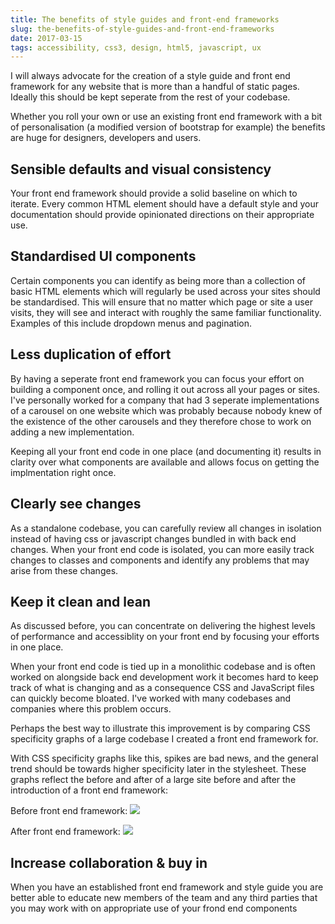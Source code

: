 ```yaml
---
title: The benefits of style guides and front-end frameworks
slug: the-benefits-of-style-guides-and-front-end-frameworks
date: 2017-03-15
tags: accessibility, css3, design, html5, javascript, ux
---
```


I will always advocate for the creation of a style guide and front end framework for any website that is more than a handful of static pages. Ideally this should be kept seperate from the rest of your codebase.

Whether you roll your own or use an existing front end framework with a bit of personalisation (a modified version of bootstrap for example) the benefits are huge for designers, developers and users.

## Sensible defaults and visual consistency

Your front end framework should provide a solid baseline on which to iterate. Every common HTML element should have a default style and your documentation should provide opinionated directions on their appropriate use.

## Standardised UI components

Certain components you can identify as being more than a collection of basic HTML elements which will regularly be used across your sites should be standardised. This will ensure that no matter which page or site a user visits, they will see and interact with roughly the same familiar functionality. Examples of this include dropdown menus and pagination.

## Less duplication of effort

By having a seperate front end framework you can focus your effort on building a component once, and rolling it out across all your pages or sites. I've personally worked for a company that had 3 seperate implementations of a carousel on one website which was probably because nobody knew of the existence of the other carousels and they therefore chose to work on adding a new implementation.

Keeping all your front end code in one place (and documenting it) results in clarity over what components are available and allows focus on getting the implmentation right once.

## Clearly see changes

As a standalone codebase, you can carefully review all changes in isolation instead of having css or javascript changes bundled in with back end changes. When your front end code is isolated, you can more easily track changes to classes and components and identify any problems that may arise from these changes.

## Keep it clean and lean

As discussed before, you can concentrate on delivering the highest levels of performance and accessiblity on your front end by focusing your efforts in one place.

When your front end code is tied up in a monolithic codebase and is often worked on alongside back end development work it becomes hard to keep track of what is changing and as a consequence CSS and JavaScript files can quickly become bloated. I've worked with many codebases and companies where this problem occurs.

Perhaps the best way to illustrate this improvement is by comparing CSS specificity graphs of a large codebase I created a front end framework for.

With CSS specificity graphs like this, spikes are bad news, and the general trend should be towards higher specificity later in the stylesheet. These graphs reflect the before and after of a large site before and after the introduction of a front end framework:

Before front end framework:
![](/images/posts/the-benefits-of-style-guides-and-front-end-frameworks/grazestrap-specificity.jpg)

After front end framework:
![](/images/posts/the-benefits-of-style-guides-and-front-end-frameworks/pistachio-specificity.jpg)

## Increase collaboration & buy in

When you have an established front end framework and style guide you are better able to educate new members of the team and any third parties that you may work with on appropriate use of your frond end components
